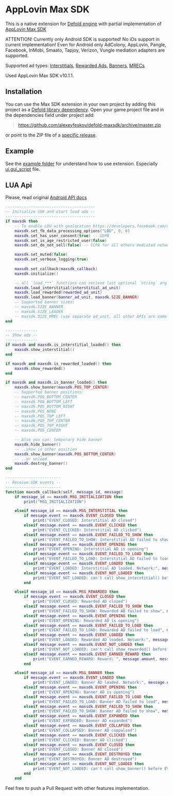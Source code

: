 # AppLovin Max SDK

This is a native extension for [Defold engine](http://www.defold.com) with partial implementation of [AppLovin Max SDK](https://www.applovin.com/max/)

ATTENTION! Currently only Android SDK is supported! No iOs support in current implementation! Even for Android only AdColony, AppLovin, Pangle, Facebook, InMobi, Smaato, Tapjoy, Verizon, Vungle mediation adapters are supported.

Supported ad types: [Interstitials](https://dash.applovin.com/documentation/mediation/android/getting-started/interstitials), [Rewarded Ads](https://dash.applovin.com/documentation/mediation/android/getting-started/rewarded-ads), [Banners](https://dash.applovin.com/documentation/mediation/android/getting-started/banners), [MRECs](https://dash.applovin.com/documentation/mediation/android/getting-started/mrecs)

Used AppLovin Max SDK v10.1.1.

## Installation

You can use the Max SDK extension in your own project by adding this project as a [Defold library dependency](http://www.defold.com/manuals/libraries/).
Open your game.project file and in the dependencies field under project add:

>https://github.com/alexeyfeskov/defold-maxsdk/archive/master.zip

or point to the ZIP file of a [specific release](https://github.com/alexeyfeskov/defold-maxsdk/releases).

## Example

See the [example folder](https://github.com/alexeyfeskov/defold-maxsdk/tree/master/example) for understand how to use extension. Especially [ui.gui_script](https://github.com/alexeyfeskov/defold-maxsdk/blob/master//example/ads.gui_script) file.

## LUA Api

Please, read original [Android API docs](https://dash.applovin.com/documentation/mediation/android/getting-started/integration)

```lua
---------------------------------------
-- Initialize SDK and start load ads --
---------------------------------------
if maxsdk then
	-- To enable LDU with geolocation https://developers.facebook.com/docs/audience-network/guides/ccpa
	maxsdk.set_fb_data_processing_options("LDU", 0, 0)
	maxsdk.set_has_user_consent(true) -- GDPR
	maxsdk.set_is_age_restricted_user(false)
	maxsdk.set_do_not_sell(false) -- CCPA for all others mediated networks

	maxsdk.set_muted(false)
	maxsdk.set_verbose_logging(true)
	
	maxsdk.set_callback(maxsdk_callback)
	maxsdk.initialize()

	-- all `load_***` functions can recieve last optional `string` arg to define placement_id
	maxsdk.load_interstitial(interstitial_ad_unit)
	maxsdk.load_rewarded(rewarded_ad_unit)
	maxsdk.load_banner(banner_ad_unit, maxsdk.SIZE_BANNER)
	-- Supported banner sizes:
	-- maxsdk.SIZE_BANNER
	-- maxsdk.SIZE_LEADER
	-- maxsdk.SIZE_MREC (use separate ad_unit, all other APIs are same to banners)
end

--------------
-- Show ads --
--------------
if maxsdk and maxsdk.is_interstitial_loaded() then
	maxsdk.show_interstitial()
end

if maxsdk and maxsdk.is_rewarded_loaded() then
	maxsdk.show_rewarded()
end

if maxsdk and maxsdk.is_banner_loaded() then
	maxsdk.show_banner(maxsdk.POS_TOP_CENTER)
	-- Supported banner positions:
	-- maxsdk.POS_BOTTOM_CENTER
	-- maxsdk.POS_BOTTOM_LEFT
	-- maxsdk.POS_BOTTOM_RIGHT
	-- maxsdk.POS_NONE
	-- maxsdk.POS_TOP_LEFT
	-- maxsdk.POS_TOP_CENTER
	-- maxsdk.POS_TOP_RIGHT
	-- maxsdk.POS_CENTER

	-- Also you can: temporary hide banner
	maxsdk.hide_banner()
	-- ..show in other position
	maxsdk.show_banner(maxsdk.POS_BOTTOM_CENTER)
	-- ..or unload
	maxsdk.destroy_banner()
end

------------------------
-- Receive SDK events --
------------------------
function maxsdk_callback(self, message_id, message)
	if message_id == maxsdk.MSG_INITIALIZATION then
		print("MSG_INITIALIZATION")

	elseif message_id == maxsdk.MSG_INTERSTITIAL then
		if message.event == maxsdk.EVENT_CLOSED then
			print("EVENT_CLOSED: Interstitial AD closed")
		elseif message.event == maxsdk.EVENT_CLICKED then
			print("EVENT_CLICKED: Interstitial AD clicked")
		elseif message.event == maxsdk.EVENT_FAILED_TO_SHOW then
			print("EVENT_FAILED_TO_SHOW: Interstitial AD failed to show", message.code, message.error)
		elseif message.event == maxsdk.EVENT_OPENING then
			print("EVENT_OPENING: Interstitial AD is opening")
		elseif message.event == maxsdk.EVENT_FAILED_TO_LOAD then
			print("EVENT_FAILED_TO_LOAD: Interstitial AD failed to load", message.code, message.error)
		elseif message.event == maxsdk.EVENT_LOADED then
			print("EVENT_LOADED: Interstitial AD loaded. Network:", message.network)
		elseif message.event == maxsdk.EVENT_NOT_LOADED then
			print("EVENT_NOT_LOADED: can't call show_interstitial() before EVENT_LOADED", message.code, message.error)
		end

	elseif message_id == maxsdk.MSG_REWARDED then
		if message.event == maxsdk.EVENT_CLOSED then
			print("EVENT_CLOSED: Rewarded AD closed")
		elseif message.event == maxsdk.EVENT_FAILED_TO_SHOW then
			print("EVENT_FAILED_TO_SHOW: Rewarded AD failed to show", message.code, message.error)
		elseif message.event == maxsdk.EVENT_OPENING then
			print("EVENT_OPENING: Rewarded AD is opening")
		elseif message.event == maxsdk.EVENT_FAILED_TO_LOAD then
			print("EVENT_FAILED_TO_LOAD: Rewarded AD failed to load", message.code, message.error)
		elseif message.event == maxsdk.EVENT_LOADED then
			print("EVENT_LOADED: Rewarded AD loaded. Network:", message.network)
		elseif message.event == maxsdk.EVENT_NOT_LOADED then
			print("EVENT_NOT_LOADED: can't call show_rewarded() before EVENT_LOADED", message.code, message.error)
		elseif message.event == maxsdk.EVENT_EARNED_REWARD then
			print("EVENT_EARNED_REWARD: Reward: ", message.amount, message.type)
		end

	elseif message_id == maxsdk.MSG_BANNER then
		if message.event == maxsdk.EVENT_LOADED then
			print("EVENT_LOADED: Banner AD loaded. Network:", message.network)
		elseif message.event == maxsdk.EVENT_OPENING then
			print("EVENT_OPENING: Banner AD is opening")
		elseif message.event == maxsdk.EVENT_FAILED_TO_LOAD then
			print("EVENT_FAILED_TO_LOAD: Banner AD failed to load", message.code, message.error)
		elseif message.event == maxsdk.EVENT_FAILED_TO_SHOW then
			print("EVENT_FAILED_TO_SHOW: Banner AD failed to show", message.code, message.error)
		elseif message.event == maxsdk.EVENT_EXPANDED then
			print("EVENT_EXPANDED: Banner AD expanded")
		elseif message.event == maxsdk.EVENT_COLLAPSED then
			print("EVENT_COLLAPSED: Banner AD coppalsed")
		elseif message.event == maxsdk.EVENT_CLICKED then
			print("EVENT_CLICKED: Banner AD clicked")
		elseif message.event == maxsdk.EVENT_CLOSED then
			print("EVENT_CLOSED: Banner AD closed")
		elseif message.event == maxsdk.EVENT_DESTROYED then
			print("EVENT_DESTROYED: Banner AD destroyed")
		elseif message.event == maxsdk.EVENT_NOT_LOADED then
			print("EVENT_NOT_LOADED: can't call show_banner() before EVENT_LOADED", message.code, message.error)
		end
	end
```

Feel free to push a Pull Request with other features implementation.